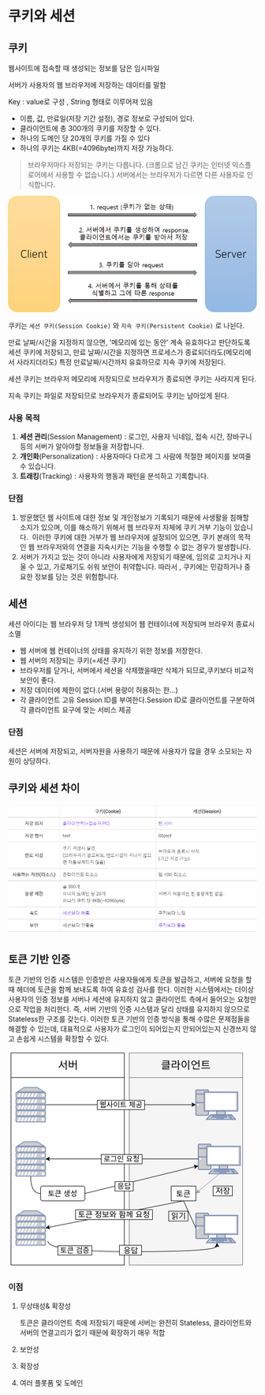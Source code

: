 # 쿠키와 세션

## 쿠키

웹사이트에 접속할 때 생성되는 정보를 담은 임시파일

서버가 사용자의 웹 브라우저에 저장하는 데이터를 말함

Key : value로 구성 , String 형태로 이루어져 있음

- 이름, 값, 만료일(저장 기간 설정), 경로 정보로 구성되어 있다.
- 클라이언트에 총 300개의 쿠키를 저장할 수 있다.
- 하나의 도메인 당 20개의 쿠키를 가질 수 있다
- 하나의 쿠키는 4KB(=4096byte)까지 저장 가능하다.

> 브라우저마다 저장되는 쿠키는 다릅니다. (크롬으로 남긴 쿠키는 인터넷 익스플로어에서 사용할 수 없습니다.)
서버에서는 브라우저가 다르면 다른 사용자로 인식합니다.

![%E1%84%8F%E1%85%AE%E1%84%8F%E1%85%B5%E1%84%8B%E1%85%AA%20%E1%84%89%E1%85%A6%E1%84%89%E1%85%A7%E1%86%AB%20c36b0d5ae02c4b128b9833295f86708a/Untitled.png](image/cookie.png)

쿠키는 `세션 쿠키(Session Cookie)` 와 `지속 쿠키(Persistent Cookie)` 로 나뉜다.

만료 날짜/시간을 지정하지 않으면, '메모리에 있는 동안' 계속 유효하다고 판단하도록 세션 쿠키에 저장되고, 만료 날짜/시간을 지정하면 프로세스가 종료되더라도(메모리에서 사라지더라도) 특정 만료날짜/시간까지 유효하므로 지속 쿠키에 저장된다.

세션 쿠키는 브라우저 메모리에 저장되므로 브라우저가 종료되면 쿠키는 사라지게 된다.

지속 쿠키는 파일로 저장되므로 브라우저가 종료되어도 쿠키는 남아있게 된다.

### 사용 목적

1. **세션 관리**(Session Management) : 로그인, 사용자 닉네임, 접속 시간, 장바구니 등의 서버가 알아야할 정보들을 저장합니다.
2. **개인화**(Personalization) : 사용자마다 다르게 그 사람에 적절한 페이지를 보여줄 수 있습니다.
3. **트래킹**(Tracking) : 사용자의 행동과 패턴을 분석하고 기록합니다.

### 단점

1. 방문했던 웹 사이트에 대한 정보 및 개인정보가 기록되기 때문에 사생활을 침해할 소지가 있으며, 이를 해소하기 위해서 웹 브라우저 자체에 쿠키 거부 기능이 있습니다. 
이러한 쿠키에 대한 거부가 웹 브라우저에 설정되어 있으면,
쿠키 본래의 목적인 웹 브라우저와의 연결을 지속시키는 기능을 수행할 수 없는 경우가 발생합니다.
2. 서버가 가지고 있는 것이 아니라 사용자에게 저장되기 때문에, 임의로 고치거나 지울 수 있고, 가로채기도 쉬워 보안이 취약합니다. 따라서 , 쿠키에는 민감하거나 중요한 정보를 담는 것은 위험합니다.

## 세션

세션 아이디는 웹 브라우저 당 1개씩 생성되어 웹 컨테이너에 저장되며 브라우저 종료시 소멸

- 웹 서버에 웹 컨테이너의 상태를 유지하기 위한 정보를 저장한다.
- 웹 서버의 저장되는 쿠키(=세션 쿠키)
- 브라우저를 닫거나, 서버에서 세션을 삭제했을때만 삭제가 되므로,쿠키보다 비교적 보안이 좋다.
- 저장 데이터에 제한이 없다.(서버 용량이 허용하는 한...)
- 각 클라이언트 고유 Session ID를 부여한다.Session ID로 클라이언트를 구분하여 각 클라이언트 요구에 맞는 서비스 제공

### 단점

세션은 서버에 저장되고, 서버자원을 사용하기 때문에 사용자가 많을 경우 소모되는 자원이 상당하다.

## 쿠키와 세션 차이

![%E1%84%8F%E1%85%AE%E1%84%8F%E1%85%B5%E1%84%8B%E1%85%AA%20%E1%84%89%E1%85%A6%E1%84%89%E1%85%A7%E1%86%AB%20c36b0d5ae02c4b128b9833295f86708a/Untitled%201.png](image/cookie1.png)

## 토큰 기반 인증

토큰 기반의 인증 시스템은 인증받은 사용자들에게 토큰을 발급하고, 서버에 요청을 할 때 헤더에 토큰을 함께 보내도록 하여 유효성 검사를 한다. 이러한 시스템에서는 더이상 사용자의 인증 정보를 서버나 세션에 유지하지 않고 클라이언트 측에서 들어오는 요청만으로 작업을 처리한다. 즉, 서버 기반의 인증 시스템과 달리 상태를 유지하지 않으므로 Stateless한 구조를 갖는다. 이러한 토큰 기반의 인증 방식을 통해 수많은 문제점들을 해결할 수 있는데, 대표적으로 사용자가 로그인이 되어있는지 안되어있는지 신경쓰지 않고 손쉽게 시스템을 확장할 수 있다.

![%E1%84%8F%E1%85%AE%E1%84%8F%E1%85%B5%E1%84%8B%E1%85%AA%20%E1%84%89%E1%85%A6%E1%84%89%E1%85%A7%E1%86%AB%20c36b0d5ae02c4b128b9833295f86708a/Untitled%202.png](image/cookie2.png)

### 이점

1. 무상태성& 확장성

    토큰은 클라이언트 측에 저장되기 때문에 서버는 완전히 Stateless, 클라이언트와 서버의 연결고리가 없기 때문에 확장하기 매우 적합

2. 보안성
3. 확장성
4. 여러 플롯폼 및 도메인